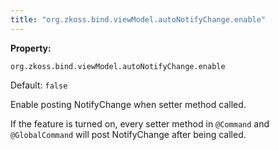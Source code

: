 ```yaml
---
title: "org.zkoss.bind.viewModel.autoNotifyChange.enable"
---
```


**Property:**

`org.zkoss.bind.viewModel.autoNotifyChange.enable`

Default:  `false`

Enable posting NotifyChange when setter method called.

If the feature is turned on, every setter method in `@Command` and
`@GlobalCommand` will post NotifyChange after being called.
